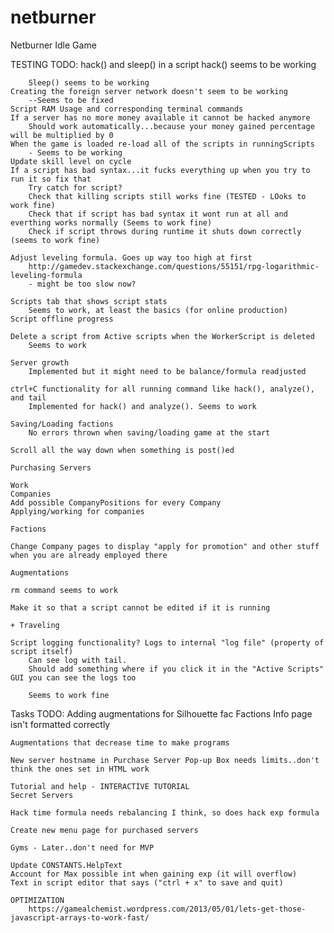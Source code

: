 # netburner
Netburner Idle Game

TESTING TODO:
	hack() and sleep() in a script
		hack() seems to be working
			
		Sleep() seems to be working
	Creating the foreign server network doesn't seem to be working
		--Seems to be fixed 
	Script RAM Usage and corresponding terminal commands
	If a server has no more money available it cannot be hacked anymore
		Should work automatically...because your money gained percentage will be multiplied by 0
	When the game is loaded re-load all of the scripts in runningScripts
		- Seems to be working
	Update skill level on cycle
	If a script has bad syntax...it fucks everything up when you try to run it so fix that
		Try catch for script?
		Check that killing scripts still works fine (TESTED - LOoks to work fine)
		Check that if script has bad syntax it wont run at all and everthing works normally (Seems to work fine)
		Check if script throws during runtime it shuts down correctly (seems to work fine)
		
	Adjust leveling formula. Goes up way too high at first
		http://gamedev.stackexchange.com/questions/55151/rpg-logarithmic-leveling-formula
		- might be too slow now? 
		
	Scripts tab that shows script stats
		Seems to work, at least the basics (for online production)
	Script offline progress
	
	Delete a script from Active scripts when the WorkerScript is deleted
		Seems to work
		
	Server growth
		Implemented but it might need to be balance/formula readjusted
		
	ctrl+C functionality for all running command like hack(), analyze(), and tail 
		Implemented for hack() and analyze(). Seems to work

	Saving/Loading factions
		No errors thrown when saving/loading game at the start
		
	Scroll all the way down when something is post()ed
    
    Purchasing Servers
    
    Work
    Companies
    Add possible CompanyPositions for every Company
    Applying/working for companies
    
    Factions
    
    Change Company pages to display "apply for promotion" and other stuff when you are already employed there

    Augmentations
    
    rm command seems to work
    
    Make it so that a script cannot be edited if it is running
    
    + Traveling
        
    Script logging functionality? Logs to internal "log file" (property of script itself)
        Can see log with tail.
        Should add something where if you click it in the "Active Scripts" GUI you can see the logs too        
        
        Seems to work fine
        
        
Tasks TODO:
    Adding augmentations for Silhouette fac
    Factions Info page isn't formatted correctly
    
    Augmentations that decrease time to make programs
    
    New server hostname in Purchase Server Pop-up Box needs limits..don't think the ones set in HTML work
    
	Tutorial and help - INTERACTIVE TUTORIAL
	Secret Servers
	
	Hack time formula needs rebalancing I think, so does hack exp formula
	
    Create new menu page for purchased servers
    
    Gyms - Later..don't need for MVP
	
	Update CONSTANTS.HelpText
	Account for Max possible int when gaining exp (it will overflow)
	Text in script editor that says ("ctrl + x" to save and quit)
	
	OPTIMIZATION
		https://gamealchemist.wordpress.com/2013/05/01/lets-get-those-javascript-arrays-to-work-fast/